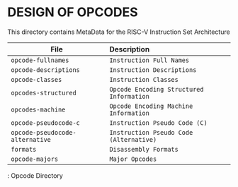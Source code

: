 # DESIGN OF OPCODES

This directory contains MetaData for the RISC-V Instruction Set Architecture

| File                           | Description                              |
|--------------------------------|:-----------------------------------------|
| `opcode-fullnames`             | `Instruction Full Names`                 |
| `opcode-descriptions`          | `Instruction Descriptions`               |
| `opcode-classes`               | `Instruction Classes`                    |
| `opcodes-structured`           | `Opcode Encoding Structured Information` |
| `opcodes-machine`              | `Opcode Encoding Machine Information`    |
| `opcode-pseudocode-c`          | `Instruction Pseudo Code (C)`            |
| `opcode-pseudocode-alternative`| `Instruction Pseudo Code (Alternative)`  |
| `formats`                      | `Disassembly Formats`                    |
| `opcode-majors`                | `Major Opcodes`                          |

: Opcode Directory
